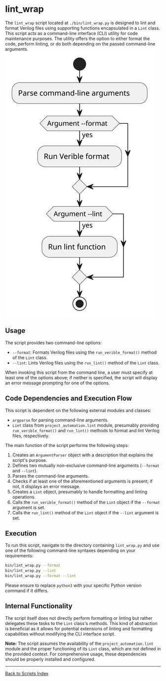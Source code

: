 # lint_wrap

The `lint_wrap` script located at `./bin/lint_wrap.py` is designed to lint and format Verilog files using supporting functions encapsulated in a `Lint` class. This script acts as a command-line interface (CLI) utility for code maintenance purposes. The utility offers the option to either format the code, perform linting, or do both depending on the passed command-line arguments.
![Lint Wrap UML](../../images_scripts_uml/bin_lint_wrap.svg)

## Usage

The script provides two command-line options:

- `--format`: Formats Verilog files using the `run_verible_format()` method of the `Lint` class.
- `--lint`: Lints Verilog files using the `run_lint()` method of the `Lint` class.

When invoking this script from the command line, a user must specify at least one of the options above; if neither is specified, the script will display an error message prompting for one of the options.

## Code Dependencies and Execution Flow

This script is dependent on the following external modules and classes:

- `argparse` for parsing command-line arguments.
- `Lint` class from `project_automation.lint` module, presumably providing `run_verible_format()` and `run_lint()` methods to format and lint Verilog files, respectively.

The main function of the script performs the following steps:

1. Creates an `ArgumentParser` object with a description that explains the script's purpose.
2. Defines two mutually non-exclusive command-line arguments (`--format` and `--lint`).
3. Parses the command-line arguments.
4. Checks if at least one of the aforementioned arguments is present; if not, it displays an error message.
5. Creates a `Lint` object, presumably to handle formatting and linting operations.
6. Calls the `run_verible_format()` method of the `Lint` object if the `--format` argument is set.
7. Calls the `run_lint()` method of the `Lint` object if the `--lint` argument is set.

## Execution

To run this script, navigate to the directory containing `lint_wrap.py` and use one of the following command-line syntaxes depending on your requirements:

```sh
bin/lint_wrap.py --format
bin/lint_wrap.py --lint
bin/lint_wrap.py --format --lint
```

Please ensure to replace `python3` with your specific Python version command if it differs.

## Internal Functionality

The script itself does not directly perform formatting or linting but rather delegates these tasks to the `Lint` class's methods. This kind of abstraction is beneficial as it allows for potential extensions of linting and formatting capabilities without modifying the CLI interface script.

**Note:** The script assumes the availability of the `project_automation.lint` module and the proper functioning of its `Lint` class, which are not defined in the provided context. For comprehensive usage, these dependencies should be properly installed and configured.

---

[Back to Scripts Index](index.md)
